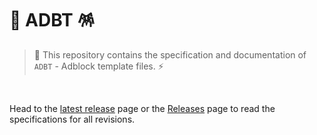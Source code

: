 # 📄 ADBT 🪅

> 🐲 This repository contains the specification and documentation of `ADBT` - Adblock template files. ⚡

<br>

Head to the [latest release](https://github.com/igorskyflyer/file-format-adbt/blob/v1.0.0/README.md) page or the [Releases](https://github.com/igorskyflyer/file-format-adbt/releases/) page to read the specifications for all revisions.

